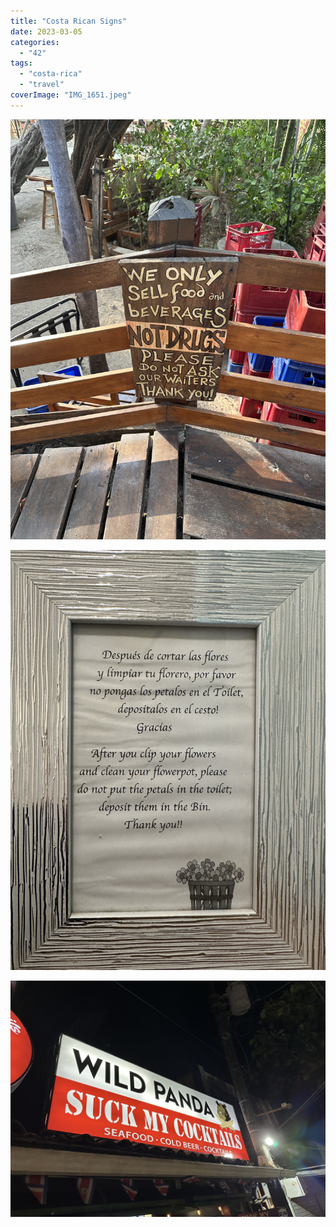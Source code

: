```yaml
---
title: "Costa Rican Signs"
date: 2023-03-05
categories: 
  - "42"
tags: 
  - "costa-rica"
  - "travel"
coverImage: "IMG_1651.jpeg"
---
```


![](images/IMG_1655.jpeg)

![](images/IMG_1722.jpeg)

![](images/IMG_1719.jpeg)
